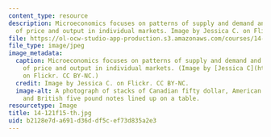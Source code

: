 ```yaml
---
content_type: resource
description: Microeconomics focuses on patterns of supply and demand and the determination
  of price and output in individual markets. Image by Jessica C. on Flickr. CC BY-NC.
file: https://ol-ocw-studio-app-production.s3.amazonaws.com/courses/14-121-microeconomic-theory-i-fall-2015/b2128e7da691d36ddf5cef73d835a2e3_14-121f15-th.jpg
file_type: image/jpeg
image_metadata:
  caption: Microeconomics focuses on patterns of supply and demand and the determination
    of price and output in individual markets. (Image by [Jessica C](https://flic.kr/p/aeKwtd).
    on Flickr. CC BY-NC.)
  credit: Image by Jessica C. on Flickr. CC BY-NC.
  image-alt: A photograph of stacks of Canadian fifty dollar, American five dollar,
    and British five pound notes lined up on a table.
resourcetype: Image
title: 14-121f15-th.jpg
uid: b2128e7d-a691-d36d-df5c-ef73d835a2e3
---
```

